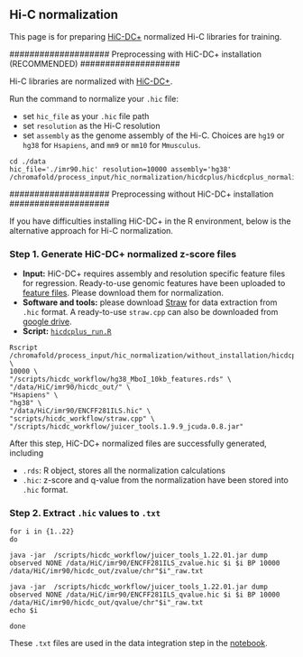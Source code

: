 ## Hi-C normalization 

This page is for preparing [HiC-DC+](https://github.com/mervesa/HiCDCPlus) normalized Hi-C libraries for training. 

#################### Preprocessing with HiC-DC+ installation (RECOMMENDED) ####################

Hi-C libraries are normalized with [HiC-DC+](https://github.com/mervesa/HiCDCPlus). 

Run the command to normalize your `.hic` file:
- set `hic_file` as your `.hic` file path
- set `resolution` as the Hi-C resolution
- set `assembly` as the genome assembly of the Hi-C. Choices are `hg19` or `hg38` for `Hsapiens`, and `mm9` or `mm10` for `Mmusculus`. 

```
cd ./data
hic_file='./imr90.hic' resolution=10000 assembly='hg38' /chromafold/process_input/hic_normalization/hicdcplus/hicdcplus_normalization.sh
```


#################### Preprocessing without HiC-DC+ installation ####################

If you have difficulties installing HiC-DC+ in the R environment, below is the alternative approach for Hi-C normalization. 

### **Step 1**. Generate HiC-DC+ normalized z-score files

- **Input:** HiC-DC+ requires assembly and resolution specific feature files for regression. Ready-to-use genomic features have been uploaded to [feature files](https://drive.google.com/drive/folders/1084P15MIrYeS13_ynpx2fbu11HTDszOt?usp=sharing). Please download them for normalization. 
- **Software and tools:** please download [Straw](https://github.com/aidenlab/straw) for data extraction from `.hic` format. A ready-to-use `straw.cpp` can also be downloaded from [google drive](https://drive.google.com/drive/folders/11BSDjUA4fb9uLnAqSFXjKZWQbzVadSIn?usp=sharing).
- **Script:** [`hicdcplus_run.R`](https://github.com/viannegao/ChromaFold/blob/main/process%20input/hic_normalization/hicdcplus_run.R)

```
Rscript /chromafold/process_input/hic_normalization/without_installation/hicdcplus_run.R \
10000 \
"/scripts/hicdc_workflow/hg38_MboI_10kb_features.rds" \
"/data/HiC/imr90/hicdc_out/" \
"Hsapiens" \
"hg38" \
"/data/HiC/imr90/ENCFF281ILS.hic" \
"scripts/hicdc_workflow/straw.cpp" \
"/scripts/hicdc_workflow/juicer_tools.1.9.9_jcuda.0.8.jar" 
```

After this step, HiC-DC+ normalized files are successfully generated, including 
- `.rds`: R object, stores all the normalization calculations
- `.hic`: z-score and q-value from the normalization have been stored into `.hic` format. 

### **Step 2**. Extract `.hic` values to `.txt`

```
for i in {1..22}
do

java -jar  /scripts/hicdc_workflow/juicer_tools_1.22.01.jar dump observed NONE /data/HiC/imr90/ENCFF281ILS_zvalue.hic $i $i BP 10000 /data/HiC/imr90/hicdc_out/zvalue/chr"$i"_raw.txt

java -jar  /scripts/hicdc_workflow/juicer_tools_1.22.01.jar dump observed NONE /data/HiC/imr90/ENCFF281ILS_qvalue.hic $i $i BP 10000 /data/HiC/imr90/hicdc_out/qvalue/chr"$i"_raw.txt
echo $i

done
```

These `.txt` files are used in the data integration step in the [notebook](https://github.com/viannegao/ChromaFold/blob/main/process%20input/Process%20Input%20-%20Hi-C.ipynb).